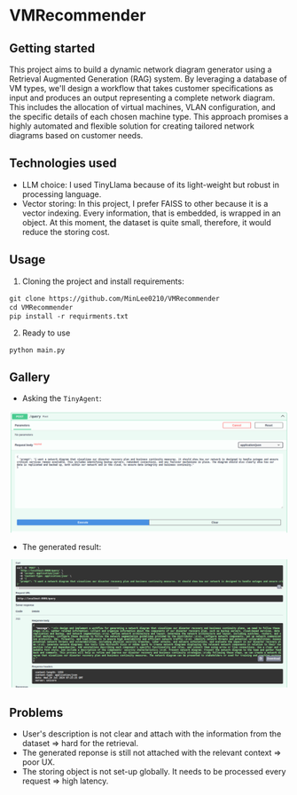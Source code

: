 # VMRecommender

## Getting started

This project aims to build a dynamic network diagram generator using a Retrieval Augmented Generation (RAG) system. By leveraging a database of VM types, we'll design a workflow that takes customer specifications as input and produces an output representing a complete network diagram. This includes the allocation of virtual machines, VLAN configuration, and the specific details of each chosen machine type. This approach promises a highly automated and flexible solution for creating tailored network diagrams based on customer needs.

## Technologies used

+ LLM choice: I used TinyLlama because of its light-weight but robust in processing language. 
+ Vector storing: In this project, I prefer FAISS to other because it is a vector indexing. Every information, that is embedded, is wrapped in an object. At this moment, the dataset is quite small, therefore, it would reduce the storing cost. 

## Usage

1. Cloning the project and install requirements: 

```
git clone https://github.com/MinLee0210/VMRecommender
cd VMRecommender 
pip install -r requirments.txt
```
2. Ready to use

```
python main.py
```

## Gallery

+ Asking the `TinyAgent`: 

![](./notebook/result/prompt.png)

+ The generated result: 

![](./notebook/result/result.png)

## Problems

+ User's description is not clear and attach with the information from the dataset => hard for the retrieval.
+ The generated reponse is still not attached with the relevant context => poor UX. 
+ The storing object is not set-up globally. It needs to be processed every request => high latency.